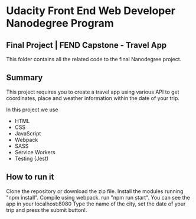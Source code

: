 # Udacity Front End Web Developer Nanodegree Program
## Final Project | FEND Capstone - Travel App
This folder contains all the related code to the final Nanodegree project.
## Summary
This project requires you to create a travel app using various API to get coordinates, place and weather information within the date of your trip. 

In this project we use
 - HTML
 - CSS
 - JavaScript
 - Webpack
 - SASS
 - Service Workers
 - Testing (Jest)

## How to run it
Clone the repository or download the zip file.
Install the modules running "npm install".
Compile using webpack.
run "npm run start".
You can see the app in your localhost:8080
Type the name of the city, set the date of your trip and press the submit button!.